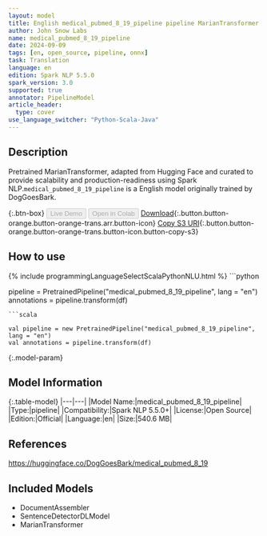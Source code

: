 ```yaml
---
layout: model
title: English medical_pubmed_8_19_pipeline pipeline MarianTransformer from DogGoesBark
author: John Snow Labs
name: medical_pubmed_8_19_pipeline
date: 2024-09-09
tags: [en, open_source, pipeline, onnx]
task: Translation
language: en
edition: Spark NLP 5.5.0
spark_version: 3.0
supported: true
annotator: PipelineModel
article_header:
  type: cover
use_language_switcher: "Python-Scala-Java"
---
```


## Description

Pretrained MarianTransformer, adapted from Hugging Face and curated to provide scalability and production-readiness using Spark NLP.`medical_pubmed_8_19_pipeline` is a English model originally trained by DogGoesBark.

{:.btn-box}
<button class="button button-orange" disabled>Live Demo</button>
<button class="button button-orange" disabled>Open in Colab</button>
[Download](https://s3.amazonaws.com/auxdata.johnsnowlabs.com/public/models/medical_pubmed_8_19_pipeline_en_5.5.0_3.0_1725864912532.zip){:.button.button-orange.button-orange-trans.arr.button-icon}
[Copy S3 URI](s3://auxdata.johnsnowlabs.com/public/models/medical_pubmed_8_19_pipeline_en_5.5.0_3.0_1725864912532.zip){:.button.button-orange.button-orange-trans.button-icon.button-copy-s3}

## How to use



<div class="tabs-box" markdown="1">
{% include programmingLanguageSelectScalaPythonNLU.html %}
```python

pipeline = PretrainedPipeline("medical_pubmed_8_19_pipeline", lang = "en")
annotations =  pipeline.transform(df)   

```
```scala

val pipeline = new PretrainedPipeline("medical_pubmed_8_19_pipeline", lang = "en")
val annotations = pipeline.transform(df)

```
</div>

{:.model-param}
## Model Information

{:.table-model}
|---|---|
|Model Name:|medical_pubmed_8_19_pipeline|
|Type:|pipeline|
|Compatibility:|Spark NLP 5.5.0+|
|License:|Open Source|
|Edition:|Official|
|Language:|en|
|Size:|540.6 MB|

## References

https://huggingface.co/DogGoesBark/medical_pubmed_8_19

## Included Models

- DocumentAssembler
- SentenceDetectorDLModel
- MarianTransformer